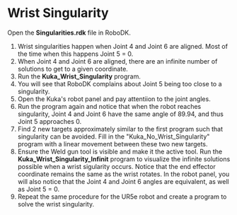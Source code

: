 # Wrist Singularity

Open the **Singularities.rdk** file in RoboDK.

1. Wrist singularities happen when Joint 4 and Joint 6 are aligned. Most of the time when this happens Joint 5 = 0.
2. When Joint 4 and Joint 6 are aligned, there are an infinite number of solutions to get to a given coordinate.
3. Run the **Kuka\_Wrist\_Singularity** program.
4. You will see that RoboDK complains about Joint 5 being too close to a singularity.
5. Open the Kuka's robot panel and pay attentiion to the joint angles.
6. Run the program again and notice that when the robot reaches singularity, Joint 4 and Joint 6 have the same angle of 89.94, and thus Joint 5 approaches 0.
7. Find 2 new targets approximately similar to the first program such that singularity can be avoided. Fill in the "Kuka\_No\_Wrist\_Singularity" program with a linear movement between these two new targets.
8. Ensure the Weld gun tool is visible and make it the active tool. Run the **Kuka\_Wrist\_Singularity\_Infinit** program to visualize the infinite solutions possible when a wrist sigularity occurs. Notice that the end effector coordinate remains the same as the wrist rotates. In the robot panel, you will also notice that the Joint 4 and Joint 6 angles are equivalent, as well as Joint 5 = 0.
9. Repeat the same procedure for the UR5e robot and create a program to solve the wrist singularity.


